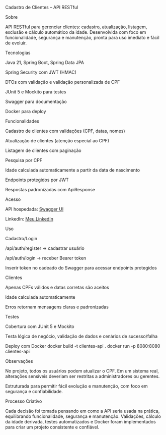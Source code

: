 Cadastro de Clientes – API RESTful






Sobre

API RESTful para gerenciar clientes: cadastro, atualização, listagem, exclusão e cálculo automático da idade. Desenvolvida com foco em funcionalidade, segurança e manutenção, pronta para uso imediato e fácil de evoluir.

Tecnologias

Java 21, Spring Boot, Spring Data JPA

Spring Security com JWT (HMAC)

DTOs com validação e validação personalizada de CPF

JUnit 5 e Mockito para testes

Swagger para documentação

Docker para deploy

Funcionalidades

Cadastro de clientes com validações (CPF, datas, nomes)

Atualização de clientes (atenção especial ao CPF)

Listagem de clientes com paginação

Pesquisa por CPF

Idade calculada automaticamente a partir da data de nascimento

Endpoints protegidos por JWT

Respostas padronizadas com ApiResponse

Acesso

API hospedada: [Swagger UI](https://cliente-cadastro-api-latest.onrender.com/swagger-ui/index.html#/)

LinkedIn: [Meu LinkedIn](https://www.linkedin.com/in/wilgner-dev/)

Uso

Cadastro/Login

/api/auth/register → cadastrar usuário

/api/auth/login → receber Bearer token

Inserir token no cadeado do Swagger para acessar endpoints protegidos

Clientes

Apenas CPFs válidos e datas corretas são aceitos

Idade calculada automaticamente

Erros retornam mensagens claras e padronizadas

Testes

Cobertura com JUnit 5 e Mockito

Testa lógica de negócio, validação de dados e cenários de sucesso/falha

Deploy com Docker
docker build -t clientes-api .
docker run -p 8080:8080 clientes-api

Observações

No projeto, todos os usuários podem atualizar o CPF. Em um sistema real, alterações sensíveis deveriam ser restritas a administradores ou gerentes.

Estruturada para permitir fácil evolução e manutenção, com foco em segurança e confiabilidade.

Processo Criativo

Cada decisão foi tomada pensando em como a API seria usada na prática, equilibrando funcionalidade, segurança e manutenção. Validações, cálculo da idade derivada, testes automatizados e Docker foram implementados para criar um projeto consistente e confiável.
